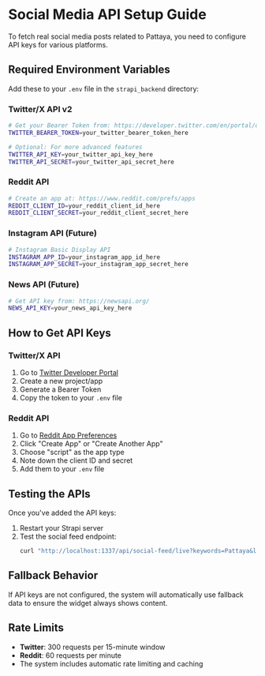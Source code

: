 # Social Media API Setup Guide

To fetch real social media posts related to Pattaya, you need to configure API keys for various platforms.

## Required Environment Variables

Add these to your `.env` file in the `strapi_backend` directory:

### Twitter/X API v2
```bash
# Get your Bearer Token from: https://developer.twitter.com/en/portal/dashboard
TWITTER_BEARER_TOKEN=your_twitter_bearer_token_here

# Optional: For more advanced features
TWITTER_API_KEY=your_twitter_api_key_here
TWITTER_API_SECRET=your_twitter_api_secret_here
```

### Reddit API
```bash
# Create an app at: https://www.reddit.com/prefs/apps
REDDIT_CLIENT_ID=your_reddit_client_id_here
REDDIT_CLIENT_SECRET=your_reddit_client_secret_here
```

### Instagram API (Future)
```bash
# Instagram Basic Display API
INSTAGRAM_APP_ID=your_instagram_app_id_here
INSTAGRAM_APP_SECRET=your_instagram_app_secret_here
```

### News API (Future)
```bash
# Get API key from: https://newsapi.org/
NEWS_API_KEY=your_news_api_key_here
```

## How to Get API Keys

### Twitter/X API
1. Go to [Twitter Developer Portal](https://developer.twitter.com/en/portal/dashboard)
2. Create a new project/app
3. Generate a Bearer Token
4. Copy the token to your `.env` file

### Reddit API
1. Go to [Reddit App Preferences](https://www.reddit.com/prefs/apps)
2. Click "Create App" or "Create Another App"
3. Choose "script" as the app type
4. Note down the client ID and secret
5. Add them to your `.env` file

## Testing the APIs

Once you've added the API keys:

1. Restart your Strapi server
2. Test the social feed endpoint:
   ```bash
   curl "http://localhost:1337/api/social-feed/live?keywords=Pattaya&limit=5"
   ```

## Fallback Behavior

If API keys are not configured, the system will automatically use fallback data to ensure the widget always shows content.

## Rate Limits

- **Twitter**: 300 requests per 15-minute window
- **Reddit**: 60 requests per minute
- The system includes automatic rate limiting and caching
